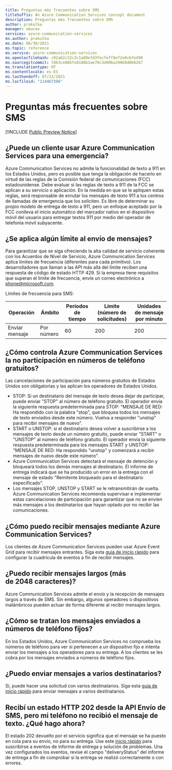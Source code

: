```yaml
---
title: Preguntas más frecuentes sobre SMS
titleSuffix: An Azure Communication Services concept document
description: Preguntas más frecuentes sobre SMS
author: prakulka
manager: nmurav
services: azure-communication-services
ms.author: prakulka
ms.date: 06/30/2021
ms.topic: reference
ms.service: azure-communication-services
ms.openlocfilehash: c92a62c32c3c1a89efd3fecfeff8e72e0cbfe490
ms.sourcegitcommit: 7d63ce88bfe8188b1ae70c3d006a29068d066287
ms.translationtype: HT
ms.contentlocale: es-ES
ms.lasthandoff: 07/22/2021
ms.locfileid: "114467386"
---
```

# <a name="sms-faq"></a>Preguntas más frecuentes sobre SMS

[!INCLUDE [Public Preview Notice](../../includes/public-preview-include.md)]
## <a name="can-a-customer-use-azure-communication-services-for-emergency-purposes"></a>¿Puede un cliente usar Azure Communication Services para una emergencia?

Azure Communication Services no admite la funcionalidad de texto a 911 en los Estados Unidos, pero es posible que tenga la obligación de hacerlo en virtud de las reglas de la Comisión federal de comunicaciones (FCC) estadounidense.  Debe evaluar si las reglas de texto a 911 de la FCC se aplican a su servicio o aplicación. En la medida en que se le apliquen estas reglas, será responsable de enrutar los mensajes de texto 911 a los centros de llamadas de emergencia que los soliciten. Es libre de determinar su propio modelo de entrega de texto a 911, pero un enfoque aceptado por la FCC conlleva el inicio automático del marcador nativo en el dispositivo móvil del usuario para entregar textos 911 por medio del operador de telefonía móvil subyacente.

## <a name="are-there-any-limits-on-sending-messages"></a>¿Se aplica algún límite al envío de mensajes?

Para garantizar que se siga ofreciendo la alta calidad de servicio coherente con los Acuerdos de Nivel de Servicio, Azure Communication Services aplica límites de frecuencia (diferentes para cada primitivo). Los desarrolladores que llaman a las API más allá del límite reciben una respuesta de código de estado HTTP 429. Si la empresa tiene requisitos que superan el límite de frecuencia, envíe un correo electrónico a phone@microsoft.com.

Límites de frecuencia para SMS:

|Operación|Ámbito|Períodos de tiempo| Límite (número de solicitudes) | Unidades de mensaje por minuto|
|---------|-----|-------------|-------------------|-------------------------|
|Enviar mensaje|Por número|60|200|200|

## <a name="how-does-azure-communication-services-handle-opt-outs-for-toll-free-numbers"></a>¿Cómo controla Azure Communication Services la no participación en números de teléfono gratuitos?

Las cancelaciones de participación para números gratuitos de Estados Unidos son obligatorias y las aplican los operadores de Estados Unidos.
- STOP: Si un destinatario del mensaje de texto desea dejar de participar, puede enviar "STOP" al número de teléfono gratuito. El operador envía la siguiente respuesta predeterminada para STOP: "MENSAJE DE RED: Ha respondido con la palabra "stop", que bloquea todos los mensajes de texto enviados desde este número. Vuelva a responder "unstop" para recibir mensajes de nuevo".
- START o UNSTOP: si el destinatario desea volver a suscribirse a los mensajes de texto desde un número gratuito, puede enviar "START" o "UNSTOP" al número de teléfono gratuito. El operador envía la siguiente respuesta predeterminada para los mensajes START y UNSTOP: "MENSAJE DE RED: Ha respondido "unstop" y comenzará a recibir mensajes de nuevo desde este número".
- Azure Communication Services detectará el mensaje de detención y bloqueará todos los demás mensajes al destinatario. El informe de entrega indicará que se ha producido un error en la entrega con el mensaje de estado "Remitente bloqueado para el destinatario especificado".
- Los mensajes STOP, UNSTOP y START se le retransmitirán de vuelta. Azure Communication Services recomienda supervisar e implementar estas cancelaciones de participación para garantizar que no se envíen más mensajes a los destinatarios que hayan optado por no recibir las comunicaciones.

## <a name="how-can-i-receive-messages-using-azure-communication-services"></a>¿Cómo puedo recibir mensajes mediante Azure Communication Services?

Los clientes de Azure Communication Services pueden usar Azure Event Grid para recibir mensajes entrantes. Siga esta [guía de inicio rápido](../../quickstarts/telephony-sms/handle-sms-events.md) para configurar la cuadrícula de eventos a fin de recibir mensajes.

## <a name="can-i-sendreceive-long-messages-2048-chars"></a>¿Puedo recibir mensajes largos (más de 2048 caracteres)?

Azure Communication Services admite el envío y la recepción de mensajes largos a través de SMS. Sin embargo, algunos operadores o dispositivos inalámbricos pueden actuar de forma diferente al recibir mensajes largos.

## <a name="how-are-messages-sent-to-landline-numbers-treated"></a>¿Cómo se tratan los mensajes enviados a números de teléfono fijos?

En los Estados Unidos, Azure Communication Services no comprueba los números de teléfono para ver si pertenecen a un dispositivo fijo e intenta enviar los mensajes a los operadores para su entrega. A los clientes se les cobra por los mensajes enviados a números de teléfono fijos. 

## <a name="can-i-send-messages-to-multiple-recipients"></a>¿Puedo enviar mensajes a varios destinatarios?


Sí, puede hacer una solicitud con varios destinatarios. Siga esta [guía de inicio rápido](../../quickstarts/telephony-sms/send.md?pivots=programming-language-csharp) para enviar mensajes a varios destinatarios.

##  <a name="i-received-a-http-status-202-from-the-send-sms-api-but-the-sms-didnt-reach-my-phone-what-do-i-do-now"></a>Recibí un estado HTTP 202 desde la API Envío de SMS, pero mi teléfono no recibió el mensaje de texto. ¿Qué hago ahora?

El estado 202 devuelto por el servicio significa que el mensaje se ha puesto en cola para su envío, no para su entrega. Use este [inicio rápido](../../quickstarts/telephony-sms/handle-sms-events.md) para suscribirse a eventos de informe de entrega y solución de problemas. Una vez configurados los eventos, revise el campo "deliveryStatus" del informe de entrega a fin de comprobar si la entrega se realizó correctamente o con errores.
